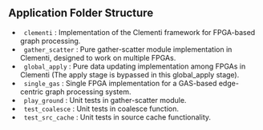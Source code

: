 ## Application Folder Structure

- ` clementi` : Implementation of the Clementi framework for FPGA-based graph processing.
- ` gather_scatter` : Pure gather-scatter module implementation in Clementi, designed to work on multiple FPGAs.
- ` global_apply` : Pure data updating implementation among FPGAs in Clementi (The apply stage is bypassed in this global_apply stage).
- ` single_gas` : Single FPGA implementation for a GAS-based edge-centric graph processing system.
- ` play_ground` : Unit tests in gather-scatter module.
- ` test_coalesce` : Unit tests in coalesce function.
- ` test_src_cache` : Unit tests in source cache functionality.